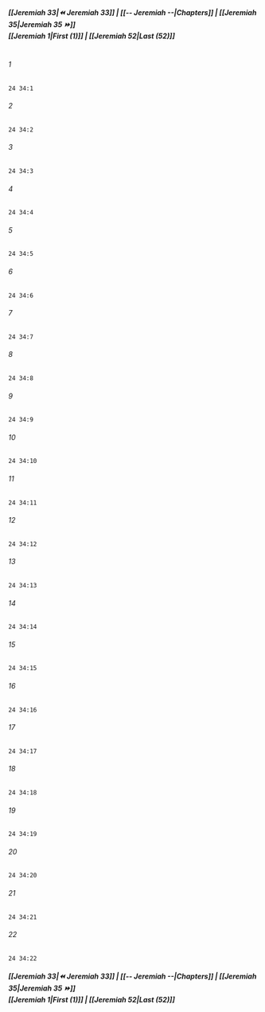 
##### **[[Jeremiah 33|⏪ Jeremiah 33]] | [[-- Jeremiah --|Chapters]] | [[Jeremiah 35|Jeremiah 35 ⏩]]**<br>**[[Jeremiah 1|First (1)]] | [[Jeremiah 52|Last (52)]]**<br><br>

###### 1
``` verse
24 34:1
```
###### 2
``` verse
24 34:2
```
###### 3
``` verse
24 34:3
```
###### 4
``` verse
24 34:4
```
###### 5
``` verse
24 34:5
```
###### 6
``` verse
24 34:6
```
###### 7
``` verse
24 34:7
```
###### 8
``` verse
24 34:8
```
###### 9
``` verse
24 34:9
```
###### 10
``` verse
24 34:10
```
###### 11
``` verse
24 34:11
```
###### 12
``` verse
24 34:12
```
###### 13
``` verse
24 34:13
```
###### 14
``` verse
24 34:14
```
###### 15
``` verse
24 34:15
```
###### 16
``` verse
24 34:16
```
###### 17
``` verse
24 34:17
```
###### 18
``` verse
24 34:18
```
###### 19
``` verse
24 34:19
```
###### 20
``` verse
24 34:20
```
###### 21
``` verse
24 34:21
```
###### 22
``` verse
24 34:22
```

##### **[[Jeremiah 33|⏪ Jeremiah 33]] | [[-- Jeremiah --|Chapters]] | [[Jeremiah 35|Jeremiah 35 ⏩]]**<br>**[[Jeremiah 1|First (1)]] | [[Jeremiah 52|Last (52)]]**

